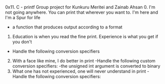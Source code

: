 0x11. C - printf
Group project for Kunkuru Meritei and Zainab Ahsan
0. I'm not going anywhere. You can print that wherever you want to. I'm here and I'm a Spur for life
- a function that produces output according to a format
1. Education is when you read the fine print. Experience is what you get if you don't
- Handle the following conversion specifiers
2. With a face like mine, I do better in print
 -Handle the following custom conversion specifiers:
 -the unsigned int argument is converted to binary
3. What one has not experienced, one will never understand in print
 -Handle the following conversion specifiers:
